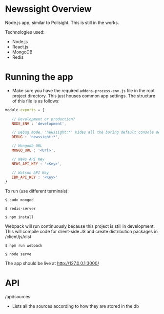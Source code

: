 # Newssight Overview
Node.js app, similar to Polisight. This is still in the works.

Technologies used: 
- Node.js
- React.js 
- MongoDB
- Redis 

# Running the app
 - Make sure you have the required `addons-process-env.js` file in the root project directory. This just houses common app settings. The structure of this file is as follows:

 ```javascript
module.exports = {
	
    // Development or production?
    NODE_ENV : 'development', 

    // Debug mode. 'newssight:*' hides all the boring default console debug messages
	DEBUG : 'newssight:*', 

    // Mongodb URL
	MONGO_URL : '<Url>',

    // News API Key
	NEWS_API_KEY : '<Key>',

    // Watson API Key
	IBM_API_KEY : '<Key>'
}
 ```

To run (use different terminals):

```
$ sudo mongod
```

```
$ redis-server
```

```
$ npm install
```

Webpack will run continuously because this project is still in development. This will compile code for client-side JS and create distribution packages in /client/js/dist.
```
$ npm run webpack
```

```
$ node serve
```

The app should be live at http://127.0.0.1:3000/

# API 

/api/sources
 - Lists all the sources according to how they are stored in the db
